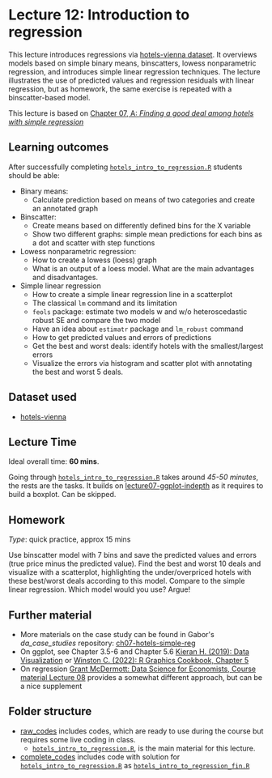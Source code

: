 # Lecture 12: Introduction to regression

This lecture introduces regressions via [hotels-vienna dataset](https://gabors-data-analysis.com/datasets/#hotels-vienna). It overviews models based on simple binary means, binscatters, lowess nonparametric regression, and introduces simple linear regression techniques. The lecture illustrates the use of predicted values and regression residuals with linear regression, but as homework, the same exercise is repeated with a binscatter-based model.

This lecture is based on [Chapter 07, A: *Finding a good deal among hotels with simple regression*](https://gabors-data-analysis.com/casestudies/#ch07a-finding-a-good-deal-among-hotels-with-simple-regression)

## Learning outcomes
After successfully completing [`hotels_intro_to_regression.R`](https://github.com/gabors-data-analysis/da-coding-rstats/blob/main/lecture12-intro-to-regression/raw_codes/hotels_intro_to_regression.R) students should be able:

  - Binary means:
    - Calculate prediction based on means of two categories and create an annotated graph
  - Binscatter:
    - Create means based on differently defined bins for the X variable
    - Show two different graphs: simple mean predictions for each bins as a dot and scatter with step functions
  - Lowess nonparametric regression:
    - How to create a lowess (loess) graph
    - What is an output of a loess model. What are the main advantages and disadvantages.
  - Simple linear regression
    - How to create a simple linear regression line in a scatterplot
    - The classical `lm` command and its limitation
    - `feols` package: estimate two models w and w/o heteroscedastic robust SE and compare the two model
    - Have an idea about `estimatr` package and `lm_robust` command
    - How to get predicted values and errors of predictions
    - Get the best and worst deals: identify hotels with the smallest/largest errors
    - Visualize the errors via histogram and scatter plot with annotating the best and worst 5 deals.

## Dataset used

- [hotels-vienna](https://gabors-data-analysis.com/datasets/#hotels-vienna)

## Lecture Time

Ideal overall time: **60 mins**.

Going through [`hotels_intro_to_regression.R`](https://github.com/gabors-data-analysis/da-coding-rstats/blob/main/lecture12-intro-to-regression/raw_codes/hotels_intro_to_regression.R) takes around *45-50 minutes*, the rests are the tasks. It builds on [lecture07-ggplot-indepth](https://github.com/gabors-data-analysis/da-coding-rstats/tree/main/lecture07-ggplot-indepth) as it requires to build a boxplot. Can be skipped.


## Homework

*Type*: quick practice, approx 15 mins

Use binscatter model with 7 bins and save the predicted values and errors (true price minus the predicted value). Find the best and worst 10 deals and visualize with a scatterplot, highlighting the under/overpriced hotels with these best/worst deals according to this model. Compare to the simple linear regression. Which model would you use? Argue!


## Further material

  - More materials on the case study can be found in Gabor's *da_case_studies* repository: [ch07-hotels-simple-reg](https://github.com/gabors-data-analysis/da_case_studies/tree/master/ch07-hotels-simple-reg)
  - On ggplot, see Chapter 3.5-6 and Chapter 5.6 [Kieran H. (2019): Data Visualization](https://socviz.co/makeplot.html#mapping-aesthetics-vs-setting-them) or [Winston C. (2022): R Graphics Cookbook, Chapter 5](https://r-graphics.org/chapter-scatter)
  - On regression [Grant McDermott: Data Science for Economists, Course material Lecture 08](https://github.com/uo-ec607/lectures/tree/master/08-regression) provides a somewhat different approach, but can be a nice supplement


## Folder structure
  
  - [raw_codes](https://github.com/gabors-data-analysis/da-coding-rstats/edit/main/lecture12-intro-to-regression/raw_codes) includes codes, which are ready to use during the course but requires some live coding in class.
    - [`hotels_intro_to_regression.R`](https://github.com/gabors-data-analysis/da-coding-rstats/blob/main/lecture12-intro-to-regression/raw_codes/hotels_intro_to_regression.R), is the main material for this lecture.
  - [complete_codes](https://github.com/gabors-data-analysis/da-coding-rstats/edit/main/lecture12-intro-to-regression/complete_codes) includes code with solution for [`hotels_intro_to_regression.R`](https://github.com/gabors-data-analysis/da-coding-rstats/blob/main/lecture12-intro-to-regression/raw_codes/hotels_intro_to_regression.R) as [`hotels_intro_to_regression_fin.R`](https://github.com/gabors-data-analysis/da-coding-rstats/blob/main/lecture12-intro-to-regression/complete_codes/hotels_intro_to_regression_fin.R)

